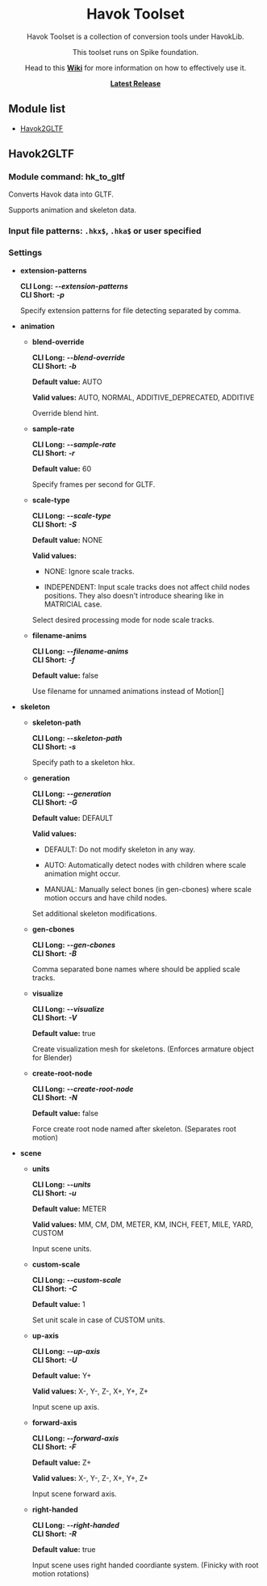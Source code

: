 
<h1 align="center">Havok Toolset</h1>

<p align="center">
    Havok Toolset is a collection of conversion tools under HavokLib.
</p>

<p align="center">
    This toolset runs on Spike foundation.
</p>

<p align="center">
    Head to this
    <b><a href="https://github.com/PredatorCZ/Spike/wiki/Spike">Wiki</a></b>
    for more information on how to effectively use it.
</p>

<p align="center">
<b><a href="https://github.com/PredatorCZ/RevilLib/releases">Latest Release</a></b>
</p><h2>Module list</h2>
<ul>
<li><a href="#Havok2GLTF">Havok2GLTF</a></li>
</ul>

## Havok2GLTF

### Module command: hk_to_gltf

Converts Havok data into GLTF.

Supports animation and skeleton data.

### Input file patterns: `.hkx$`, `.hka$` or user specified

### Settings

- **extension-patterns**

  **CLI Long:** ***--extension-patterns***\
  **CLI Short:** ***-p***

  Specify extension patterns for file detecting separated by comma.

- **animation**

  - **blend-override**

    **CLI Long:** ***--blend-override***\
    **CLI Short:** ***-b***

    **Default value:** AUTO

    **Valid values:** AUTO, NORMAL, ADDITIVE_DEPRECATED, ADDITIVE

    Override blend hint.

  - **sample-rate**

    **CLI Long:** ***--sample-rate***\
    **CLI Short:** ***-r***

    **Default value:** 60

    Specify frames per second for GLTF.

  - **scale-type**

    **CLI Long:** ***--scale-type***\
    **CLI Short:** ***-S***

    **Default value:** NONE

    **Valid values:**

    - NONE: Ignore scale tracks.

    - INDEPENDENT:
    Input scale tracks does not affect child nodes positions.
    They also doesn't introduce shearing like in MATRICIAL case.

    Select desired processing mode for node scale tracks.

  - **filename-anims**

    **CLI Long:** ***--filename-anims***\
    **CLI Short:** ***-f***

    **Default value:** false

    Use filename for unnamed animations instead of Motion[]

- **skeleton**

  - **skeleton-path**

    **CLI Long:** ***--skeleton-path***\
    **CLI Short:** ***-s***

    Specify path to a skeleton hkx.

  - **generation**

    **CLI Long:** ***--generation***\
    **CLI Short:** ***-G***

    **Default value:** DEFAULT

    **Valid values:**

    - DEFAULT: Do not modify skeleton in any way.

    - AUTO: Automatically detect nodes with children where scale animation might occur.

    - MANUAL: Manually select bones (in gen-cbones) where scale motion occurs and have child nodes.

    Set additional skeleton modifications.

  - **gen-cbones**

    **CLI Long:** ***--gen-cbones***\
    **CLI Short:** ***-B***

    Comma separated bone names where should be applied scale tracks.

  - **visualize**

    **CLI Long:** ***--visualize***\
    **CLI Short:** ***-V***

    **Default value:** true

    Create visualization mesh for skeletons. (Enforces armature object for Blender)

  - **create-root-node**

    **CLI Long:** ***--create-root-node***\
    **CLI Short:** ***-N***

    **Default value:** false

    Force create root node named after skeleton. (Separates root motion)

- **scene**

  - **units**

    **CLI Long:** ***--units***\
    **CLI Short:** ***-u***

    **Default value:** METER

    **Valid values:** MM, CM, DM, METER, KM, INCH, FEET, MILE, YARD, CUSTOM

    Input scene units.

  - **custom-scale**

    **CLI Long:** ***--custom-scale***\
    **CLI Short:** ***-C***

    **Default value:** 1

    Set unit scale in case of CUSTOM units.

  - **up-axis**

    **CLI Long:** ***--up-axis***\
    **CLI Short:** ***-U***

    **Default value:** Y+

    **Valid values:** X-, Y-, Z-, X+, Y+, Z+

    Input scene up axis.

  - **forward-axis**

    **CLI Long:** ***--forward-axis***\
    **CLI Short:** ***-F***

    **Default value:** Z+

    **Valid values:** X-, Y-, Z-, X+, Y+, Z+

    Input scene forward axis.

  - **right-handed**

    **CLI Long:** ***--right-handed***\
    **CLI Short:** ***-R***

    **Default value:** true

    Input scene uses right handed coordiante system. (Finicky with root motion rotations)
